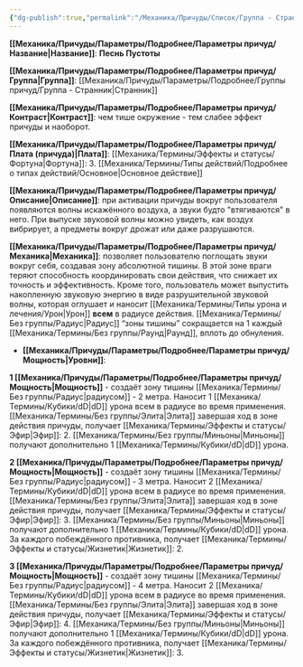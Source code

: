 ```yaml
---
{"dg-publish":true,"permalink":"/Механика/Причуды/Список/Группа - Странник/Песнь Пустоты/","noteIcon":"","created":"2025-09-07T13:19:22.679+03:00","updated":"2025-09-12T17:48:32.206+03:00"}
---
```



**[[Механика/Причуды/Параметры/Подробнее/Параметры причуд/Название\|Название]]**: **Песнь Пустоты**

**[[Механика/Причуды/Параметры/Подробнее/Параметры причуд/Группа\|Группа]]**: [[Механика/Причуды/Параметры/Подробнее/Группы причуд/Группа - Странник\|Странник]] 

**[[Механика/Причуды/Параметры/Подробнее/Параметры причуд/Контраст\|Контраст]]**: чем тише окружение - тем слабее эффект причуды и наоборот.

**[[Механика/Причуды/Параметры/Подробнее/Параметры причуд/Плата (причуда)\|Плата]]**: [[Механика/Термины/Эффекты и статусы/Фортуна\|Фортуна]]: 3. [[Механика/Термины/Типы действий/Подробнее о типах действий/Основное\|Основное действие]]

**[[Механика/Причуды/Параметры/Подробнее/Параметры причуд/Описание\|Описание]]**: при активации причуды вокруг пользователя появляются волны искажённого воздуха, а звуки будто "втягиваются" в него. При выпуске звуковой волны можно увидеть, как воздух вибрирует, а предметы вокруг дрожат или даже разрушаются. 

**[[Механика/Причуды/Параметры/Подробнее/Параметры причуд/Механика\|Механика]]**: позволяет пользователю поглощать звуки вокруг себя, создавая зону абсолютной тишины. В этой зоне враги теряют способность координировать свои действия, что снижает их точность и эффективность. Кроме того, пользователь может выпустить накопленную звуковую энергию в виде разрушительной звуковой волны, которая оглушает и наносит [[Механика/Термины/Типы урона и лечения/Урон\|Урон]] **всем** в радиусе действия. [[Механика/Термины/Без группы/Радиус\|Радиус]] “зоны тишины” сокращается на 1 каждый [[Механика/Термины/Без группы/Раунд\|Раунд]], вплоть до обнуления. 


- **[[Механика/Причуды/Параметры/Подробнее/Параметры причуд/Мощность\|Уровни]]**:

**1 [[Механика/Причуды/Параметры/Подробнее/Параметры причуд/Мощность\|Мощность]]** - создаёт зону тишины [[Механика/Термины/Без группы/Радиус\|радиусом]] - 2 метра. Наносит 1 [[Механика/Термины/Кубики/dD\|dD]] урона всем в радиусе во время применения.
[[Механика/Термины/Без группы/Элита\|Элита]] завершая ход в зоне действия причуды, получает [[Механика/Термины/Эффекты и статусы/Эфир\|Эфир]]: 2.
[[Механика/Термины/Без группы/Миньоны\|Миньоны]] получают дополнительно 1 [[Механика/Термины/Кубики/dD\|dD]] урона. 


**2 [[Механика/Причуды/Параметры/Подробнее/Параметры причуд/Мощность\|Мощность]]** - создаёт зону тишины [[Механика/Термины/Без группы/Радиус\|радиусом]] - 3 метра. Наносит 2 [[Механика/Термины/Кубики/dD\|dD]] урона всем в радиусе во время применения.
[[Механика/Термины/Без группы/Элита\|Элита]] завершая ход в зоне действия причуды, получает [[Механика/Термины/Эффекты и статусы/Эфир\|Эфир]]: 3.
[[Механика/Термины/Без группы/Миньоны\|Миньоны]] получают дополнительно 1 [[Механика/Термины/Кубики/dD\|dD]] урона. 
За каждого побеждённого противника, получает [[Механика/Термины/Эффекты и статусы/Жизнетик\|Жизнетик]]: 2. 


**3 [[Механика/Причуды/Параметры/Подробнее/Параметры причуд/Мощность\|Мощность]]** - создаёт зону тишины [[Механика/Термины/Без группы/Радиус\|радиусом]] - 4 метра. Наносит 2 [[Механика/Термины/Кубики/dD\|dD]] урона всем в радиусе во время применения.
[[Механика/Термины/Без группы/Элита\|Элита]] завершая ход в зоне действия причуды, получает [[Механика/Термины/Эффекты и статусы/Эфир\|Эфир]]: 4.
[[Механика/Термины/Без группы/Миньоны\|Миньоны]] получают дополнительно 1 [[Механика/Термины/Кубики/dD\|dD]] урона. 
За каждого побеждённого противника, получает [[Механика/Термины/Эффекты и статусы/Жизнетик\|Жизнетик]]: 3. 